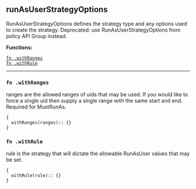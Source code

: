
## runAsUserStrategyOptions
RunAsUserStrategyOptions defines the strategy type and any options used to create the strategy. Deprecated: use RunAsUserStrategyOptions from policy API Group instead.

**Functions:**

[`fn .withRanges`](#fn-withranges)  
[`fn .withRule`](#fn-withrule)  

---


### `fn .withRanges`
ranges are the allowed ranges of uids that may be used. If you would like to force a single uid then supply a single range with the same start and end. Required for MustRunAs.
```jsonnet
{
  withRanges(ranges):: {}
}
```

### `fn .withRule`
rule is the strategy that will dictate the allowable RunAsUser values that may be set.
```jsonnet
{
  withRule(rule):: {}
}
```

